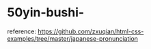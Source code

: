 # 50yin-bushi-
reference: https://github.com/zxuqian/html-css-examples/tree/master/japanese-pronunciation
